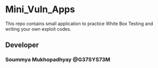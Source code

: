 # Mini_Vuln_Apps
This repo contains small application to practice White Box Testing and writing your own exploit codes.

## Developer
### Soummya Mukhopadhyay @G37SYS73M
